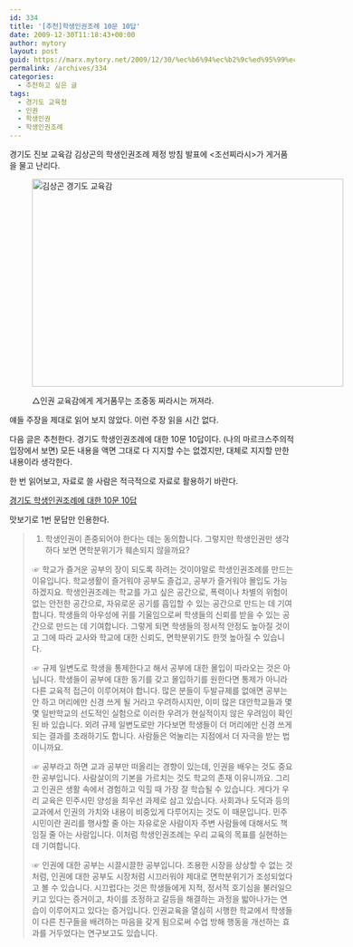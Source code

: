 ```yaml
---
id: 334
title: '[추천]학생인권조례 10문 10답'
date: 2009-12-30T11:18:43+00:00
author: mytory
layout: post
guid: https://marx.mytory.net/2009/12/30/%ec%b6%94%ec%b2%9c%ed%95%99%ec%83%9d%ec%9d%b8%ea%b6%8c%ec%a1%b0%eb%a1%80-10%eb%ac%b8-10%eb%8b%b5/
permalink: /archives/334
categories:
  - 추천하고 싶은 글
tags:
  - 경기도 교육청
  - 인권
  - 학생인권
  - 학생인권조례
---
```

경기도 진보 교육감 김상곤의 학생인권조례 제정 방침 발표에 &lt;조선찌라시&gt;가 게거품을 물고 난리다.<figure style="width: 550px" class="wp-caption aligncenter">

<img src="https://marx.mytory.net/wp-content/uploads/1/cfile2.uf.13478F154B3B36F21D7D75.jpg" width="550" height="367" alt="김상곤 경기도 교육감" filename="cfile2.uf.13478F154B3B36F21D7D75.jpg" filemime="" /><figcaption class="wp-caption-text">△인권 교육감에게 게거품무는 조중동 찌라시는 꺼져라.</figcaption></figure> 

얘들 주장을 제대로 읽어 보지 않았다. 이런 주장 읽을 시간 없다.

다음 글은 추천한다. 경기도 학생인권조례에 대한 10문 10답이다. (나의 마르크스주의적 입장에서 보면) 모든 내용을 액면 그대로 다 지지할 수는 없겠지만, 대체로 지지할 만한 내용이라 생각한다.

한 번 읽어보고, 자료로 쓸 사람은 적극적으로 자료로 활용하기 바란다.

<a href="http://human.kerinet.re.kr/images/human.kerinet.re.kr/pop/1216_pop02.html" target="_blank" title="[http://human.kerinet.re.kr/images/human.kerinet.re.kr/pop/1216_pop02.html]로 이동합니다.">경기도 학생인권조례에 대한 10문 10답</a>

맛보기로 1번 문답만 인용한다.

> 1. 학생인권이 존중되어야 한다는 데는 동의합니다. 그렇지만 학생인권만 생각하다 보면 면학분위기가 훼손되지 않을까요?
> 
> ☞ 학교가 즐거운 공부의 장이 되도록 하려는 것이야말로 학생인권조례를 만드는 이유입니다. 학교생활이 즐거워야 공부도 즐겁고, 공부가 즐거워야 몰입도 가능하겠지요. 학생인권조례는 학교를 가고 싶은 공간으로, 폭력이나 차별의 위험이 없는 안전한 공간으로, 자유로운 공기를 흡입할 수 있는 공간으로 만드는 데 기여합니다. 학생들의 아우성에 귀를 기울임으로써 학생들의 신뢰를 받을 수 있는 공간으로 만드는 데 기여합니다. 그렇게 되면 학생들의 정서적 안정도 높아질 것이고 그에 따라 교사와 학교에 대한 신뢰도, 면학분위기도 한껏 높아질 수 있습니다.&nbsp;
> 
> ☞ 규제 일변도로 학생을 통제한다고 해서 공부에 대한 몰입이 따라오는 것은 아닙니다. 학생들이 공부에 대한 동기를 갖고 몰입하기를 원한다면 통제가 아니라 다른 교육적 접근이 이루어져야 합니다. 많은 분들이 두발규제를 없애면 공부는 안 하고 머리에만 신경 쓰게 될 거라고 우려하시지만, 이미 많은 대안학교들과 몇몇 일반학교의 선도적인 실험으로 이러한 우려가 현실적이지 않은 우려임이 확인된 바 있습니다. 외려 규제 일변도로만 가다보면 학생들이 더 머리에만 신경 쓰게 되는 결과를 초래하기도 합니다. 사람들은 억눌리는 지점에서 더 자극을 받는 법이니까요.&nbsp;
> 
> ☞ 공부라고 하면 교과 공부만 떠올리는 경향이 있는데, 인권을 배우는 것도 중요한 공부입니다. 사람살이의 기본을 가르치는 것도 학교의 존재 이유니까요. 그리고 인권은 생활 속에서 경험하고 익힐 때 가장 잘 학습될 수 있습니다. 게다가 우리 교육은 민주시민 양성을 최우선 과제로 삼고 있습니다. 사회과나 도덕과 등의 교과에서 인권의 가치와 내용이 비중있게 다루어지는 것도 이 때문입니다. 민주시민이란 권리를 행사할 줄 아는 자유로운 사람이자 주변 사람들에 대해서도 책임질 줄 아는 사람입니다. 이처럼 학생인권조례는 우리 교육의 목표를 실현하는 데 기여합니다.&nbsp;
> 
> ☞ 인권에 대한 공부는 시끌시끌한 공부입니다. 조용한 시장을 상상할 수 없는 것처럼, 인권에 대한 공부도 시장처럼 시끄러워야 제대로 면학분위기가 조성되었다고 볼 수 있습니다. 시끄럽다는 것은 학생들에게 지적, 정서적 호기심을 불러일으키고 있다는 증거이고, 차이를 조정하고 갈등을 해결하는 과정을 밟아나가는 연습이 이루어지고 있다는 증거입니다. 인권교육을 열심히 시행한 학교에서 학생들이 다른 친구들을 배려하는 마음을 갖게 됨으로써 수업 방해 행동을 개선하는 효과를 거두었다는 연구보고도 있습니다.&nbsp; 
> 
>